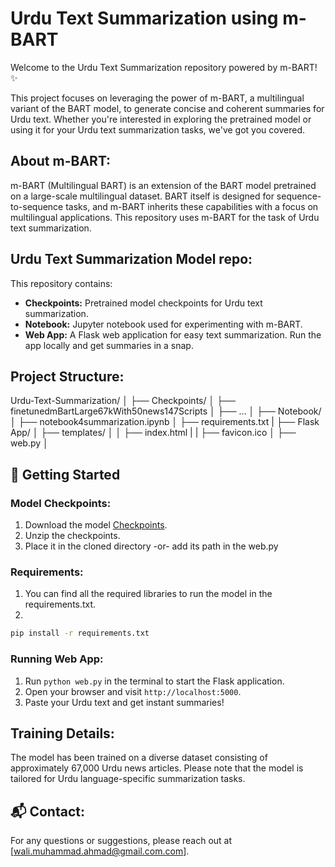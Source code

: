 # Urdu Text Summarization using m-BART

Welcome to the Urdu Text Summarization repository powered by m-BART! ✨

This project focuses on leveraging the power of m-BART, a multilingual variant of the BART model, to generate concise and coherent summaries for Urdu text. Whether you're interested in exploring the pretrained model or using it for your Urdu text summarization tasks, we've got you covered.


## About m-BART:

m-BART (Multilingual BART) is an extension of the BART model pretrained on a large-scale multilingual dataset. BART itself is designed for sequence-to-sequence tasks, and m-BART inherits these capabilities with a focus on multilingual applications. This repository uses m-BART for the task of Urdu text summarization.


## Urdu Text Summarization Model repo:

This repository contains:

- **Checkpoints:** Pretrained model checkpoints for Urdu text summarization.
- **Notebook:** Jupyter notebook used for experimenting with m-BART.
- **Web App:** A Flask web application for easy text summarization. Run the app locally and get summaries in a snap.


## Project Structure:

Urdu-Text-Summarization/
│
├── Checkpoints/
│ ├── finetunedmBartLarge67kWith50news147Scripts
│     ├── ...
│
├── Notebook/
│ ├── notebook4summarization.ipynb
│
├── requirements.txt
|
├── Flask App/
│ ├── templates/
│ │ ├── index.html
| | ├── favicon.ico
│ ├── web.py
│


## 🚀 Getting Started

### Model Checkpoints:

1. Download the model [Checkpoints](https://mega.nz/file/dzExhC6J#fsPYKjU0zAYA8J-255f90gbvlzd5XBhtSCwKKWkhQCQ).
2. Unzip the checkpoints.
3. Place it in the cloned directory -or- add its path in the web.py

### Requirements:

1. You can find all the required libraries to run the model in the requirements.txt.
2. 
```bash
pip install -r requirements.txt
```

### Running Web App:

1. Run `python web.py` in the terminal to start the Flask application.
3. Open your browser and visit `http://localhost:5000`.
4. Paste your Urdu text and get instant summaries!


## Training Details:

The model has been trained on a diverse dataset consisting of approximately 67,000 Urdu news articles. Please note that the model is tailored for Urdu language-specific summarization tasks.


## 📬 Contact:

For any questions or suggestions, please reach out at [wali.muhammad.ahmad@gmail.com.com].
